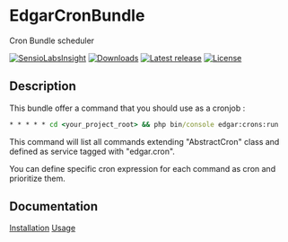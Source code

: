 # EdgarCronBundle

Cron Bundle scheduler 

[![SensioLabsInsight](https://insight.sensiolabs.com/projects/02848f19-e817-441d-862d-af46d378fefd/mini.png)](https://insight.sensiolabs.com/projects/02848f19-e817-441d-862d-af46d378fefd)
[![Downloads](https://img.shields.io/packagist/dt/edgar/cron-bundle.svg?style=flat-square)](https://packagist.org/packages/edgar/cron-bundle)
[![Latest release](https://img.shields.io/github/release/noodle69/EdgarCronBundle.svg?style=flat-square)](https://github.com/noodle69/EdgarCronBundle/releases)
[![License](https://img.shields.io/packagist/l/edgar/cron-bundle.svg?style=flat-square)](LICENSE)

## Description

This bundle offer a command that you should use as a cronjob :

```cmd
* * * * * cd <your_project_root> && php bin/console edgar:crons:run
```

This command will list all commands extending "AbstractCron" class and defined as service tagged with "edgar.cron".

You can define specific cron expression for each command as cron and prioritize them.

## Documentation

[Installation](docs/INSTALL.md)
[Usage](docs/USAGE.md)
